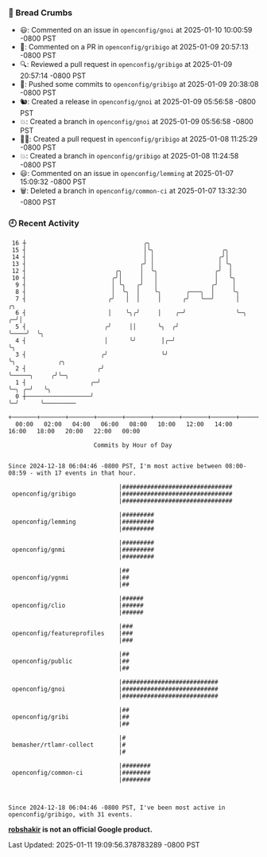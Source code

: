 ### 🍞 Bread Crumbs

 * 😃: Commented on an issue in `openconfig/gnoi` at 2025-01-10 10:00:59 -0800 PST
 * 💬: Commented on a PR in  `openconfig/gribigo` at 2025-01-09 20:57:13 -0800 PST
 * 🔍: Reviewed a pull request in  `openconfig/gribigo` at 2025-01-09 20:57:14 -0800 PST
 * 🚢: Pushed some commits to `openconfig/gribigo` at 2025-01-09 20:38:08 -0800 PST
 * 🐿: Created a release in `openconfig/gnoi` at 2025-01-09 05:56:58 -0800 PST
 * 💥: Created a branch in `openconfig/gnoi` at 2025-01-09 05:56:58 -0800 PST
 * ✍🏼: Created a pull request in `openconfig/gribigo` at 2025-01-08 11:25:29 -0800 PST
 * 💥: Created a branch in `openconfig/gribigo` at 2025-01-08 11:24:58 -0800 PST
 * 😃: Commented on an issue in `openconfig/lemming` at 2025-01-07 15:09:32 -0800 PST
 * 🗑: Deleted a branch in `openconfig/common-ci` at 2025-01-07 13:32:30 -0800 PST

### 🕘 Recent Activity
```
 16 ┼                                 ╭╮
 15 ┤                                 │╰╮                   ╭╮
 14 ┤                                 │ │                  ╭╯│
 13 ┤                                ╭╯ │                  │ ╰╮
 12 ┤                         ╭╮     │  ╰╮                ╭╯  │
 10 ┤                        ╭╯│     │   │                │   ╰╮
  9 ┤                        │ ╰╮   ╭╯   │               ╭╯    │
  8 ┤                        │  ╰╮  │    ╰╮       ╭───╮  │     ╰╮
  7 ┤                       ╭╯   │  │     │      ╭╯   ╰──╯      │        ╭╮
  6 ┤                       │    ╰╮╭╯     │    ╭─╯              ╰─╮    ╭─╯│
  5 ┤                      ╭╯     ││      ╰╮  ╭╯                  ╰────╯  ╰╮
  4 ┤                      │      ╰╯       │╭─╯                            ╰╮
  3 ┤                     ╭╯               ╰╯                               ╰╮            ╭╮
  2 ┤                    ╭╯                                                  ╰─────╮     ╭╯╰─╮
  1 ┤                  ╭─╯                                                         ╰─╮ ╭─╯   ╰╮
  0 ┼──────────────────╯                                                             ╰─╯      ╰─────────
    +───────+───────+───────+───────+───────+───────+───────+───────+───────+───────+───────+───────+────
  00:00   02:00   04:00   06:00   08:00   10:00   12:00   14:00   16:00   18:00   20:00   22:00   00:00   

						Commits by Hour of Day


Since 2024-12-18 06:04:46 -0800 PST, I'm most active between 08:00-08:59 - with 17 events in that hour.

```



```
                               |###############################
 openconfig/gribigo            |###############################
                               |###############################

                               |#########
 openconfig/lemming            |#########
                               |#########

                               |#########
 openconfig/gnmi               |#########
                               |#########

                               |##
 openconfig/ygnmi              |##
                               |##

                               |######
 openconfig/clio               |######
                               |######

                               |###
 openconfig/featureprofiles    |###
                               |###

                               |##
 openconfig/public             |##
                               |##

                               |###########################
 openconfig/gnoi               |###########################
                               |###########################

                               |##
 openconfig/gribi              |##
                               |##

                               |#
 bemasher/rtlamr-collect       |#
                               |#

                               |########
 openconfig/common-ci          |########
                               |########



Since 2024-12-18 06:04:46 -0800 PST, I've been most active in openconfig/gribigo, with 31 events.

```
**[robshakir](mailto:robjs@google.com) is not an official Google product.**  


Last Updated: 2025-01-11 19:09:56.378783289 -0800 PST
